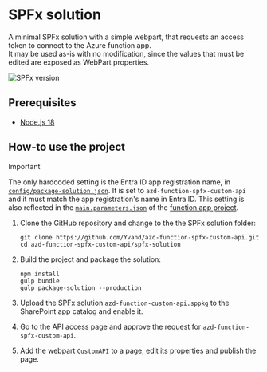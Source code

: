 # SPFx solution

A minimal SPFx solution with a simple webpart, that requests an access token to connect to the Azure function app.  
It may be used as-is with no modification, since the values that must be edited are exposed as WebPart properties.

![SPFx version](https://img.shields.io/badge/version-1.20.0-green.svg)

## Prerequisites

+ [Node.js 18](https://www.nodejs.org/)

## How-to use the project

> [!IMPORTANT]
> The only hardcoded setting is the Entra ID app registration name, in [`config/package-solution.json`](config/package-solution.json#L38). It is set to `azd-function-spfx-custom-api` and it must match the app registration's name in Entra ID. This setting is also reflected in the [`main.parameters.json`](../azure-function-app/infra/main.parameters.json#L19) of the [function app project](../azure-function-app).

1. Clone the GitHub repository and change to the the SPFx solution folder:

   ```shell
   git clone https://github.com/Yvand/azd-function-spfx-custom-api.git
   cd azd-function-spfx-custom-api/spfx-solution
   ```

1. Build the project and package the solution:

   ```shell
   npm install
   gulp bundle
   gulp package-solution --production
   ```

1. Upload the SPFx solution `azd-function-custom-api.sppkg` to the SharePoint app catalog and enable it.

1. Go to the API access page and approve the request for `azd-function-spfx-custom-api`.

1. Add the webpart `CustomAPI` to a page, edit its properties and publish the page.
